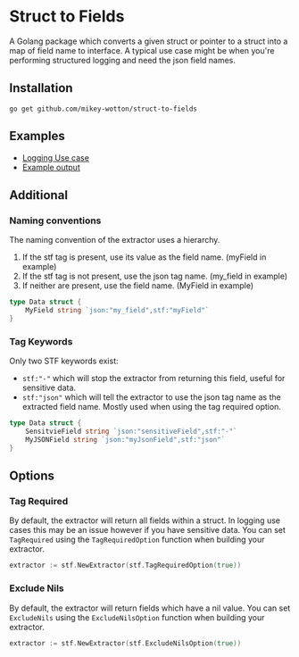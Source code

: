 # Struct to Fields
A Golang package which converts a given struct or pointer to a struct into a map of field name to interface. 
A typical use case might be when you're performing structured logging and need the json field names.


## Installation
`go get github.com/mikey-wotton/struct-to-fields`

## Examples

* [Logging Use case](https://github.com/wotton-software/struct-to-fields/blob/604c374fa41ee3f97c77f9669a0d24c9ac998296/cmd/logrus-example/main.go#L62)
* [Example output](https://github.com/wotton-software/struct-to-fields/blob/604c374fa41ee3f97c77f9669a0d24c9ac998296/pkg/stf/integration_test.go#L75)

## Additional
### Naming conventions
The naming convention of the extractor uses a hierarchy.
1. If the stf tag is present, use its value as the field name. (myField in example)
2. If the stf tag is not present, use the json tag name. (my_field in example)
3. If neither are present, use the field name. (MyField in example)

```go
type Data struct {
    MyField string `json:"my_field",stf:"myField"`
}
```

### Tag Keywords
Only two STF keywords exist:
 * `stf:"-"` which will stop the extractor from returning this field, useful for sensitive data.
 * `stf:"json"` which will tell the extractor to use the json tag name as the extracted field name. 
 Mostly used when using the tag required option.
```go
type Data struct {
    SensitvieField string `json:"sensitiveField",stf:"-"`
    MyJSONField string `json:"myJsonField",stf:"json"`
}
```
## Options

### Tag Required
By default, the extractor will return all fields within a struct. In logging use cases this 
may be an issue however if you have sensitive data. You can set `TagRequired` using the 
`TagRequiredOption` function when building your extractor. 

```go
extractor := stf.NewExtractor(stf.TagRequiredOption(true))
```


### Exclude Nils
By default, the extractor will return fields which have a nil value. 
You can set `ExcludeNils` using the `ExcludeNilsOption` function when building your extractor. 

```go
extractor := stf.NewExtractor(stf.ExcludeNilsOption(true))
```

